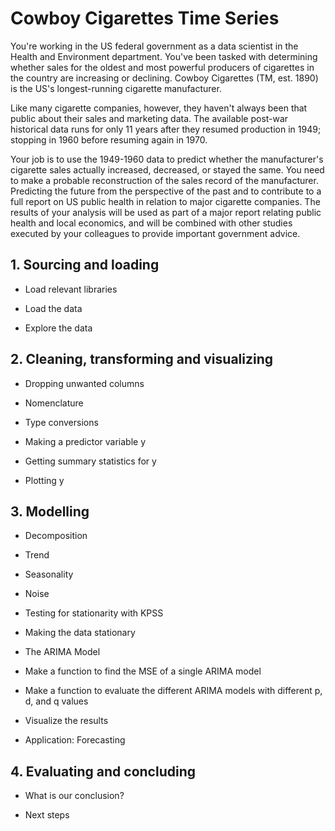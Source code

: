 # Cowboy Cigarettes Time Series 

You're working in the US federal government as a data scientist in the Health and Environment department. You've been tasked with determining whether sales for the oldest
and most powerful producers of cigarettes in the country are increasing or declining. Cowboy Cigarettes (TM, est. 1890) is the US's longest-running cigarette manufacturer.

Like many cigarette companies, however, they haven't always been that public about their sales and marketing data. The available post-war historical data runs for only 11
years after they resumed production in 1949; stopping in 1960 before resuming again in 1970. 

Your job is to use the 1949-1960 data to predict whether the manufacturer's cigarette sales actually increased, decreased, or stayed the same. You need to make a
probable reconstruction of the sales record of the manufacturer. Predicting the future from the perspective of the past and to contribute to a full report on US public
health in relation to major cigarette companies. The results of your analysis will be used as part of a major report relating public health and local economics, and will
be combined with other studies executed by your colleagues to provide important government advice.

## 1. Sourcing and loading

- Load relevant libraries

- Load the data

- Explore the data

## 2. Cleaning, transforming and visualizing

- Dropping unwanted columns

- Nomenclature

- Type conversions

- Making a predictor variable y

- Getting summary statistics for y

- Plotting y

## 3. Modelling

- Decomposition

- Trend

- Seasonality

- Noise

- Testing for stationarity with KPSS

- Making the data stationary

- The ARIMA Model

- Make a function to find the MSE of a single ARIMA model

- Make a function to evaluate the different ARIMA models with different p, d, and q values

- Visualize the results

- Application: Forecasting

## 4. Evaluating and concluding

- What is our conclusion?

- Next steps
